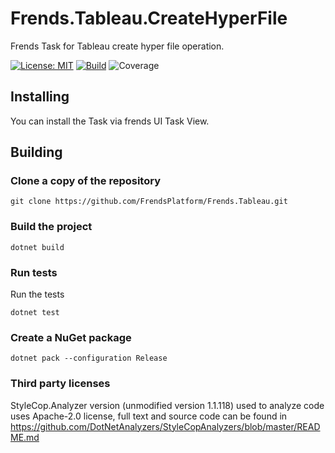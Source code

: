 # Frends.Tableau.CreateHyperFile
Frends Task for Tableau create hyper file operation.

[![License: MIT](https://img.shields.io/badge/License-MIT-green.svg)](https://opensource.org/licenses/MIT)
[![Build](https://github.com/FrendsPlatform/Frends.Tableau/actions/workflows/CreateHyperFile_build_and_test_on_main.yml/badge.svg)](https://github.com/FrendsPlatform/Frends.Tableau/actions)
![Coverage](https://app-github-custom-badges.azurewebsites.net/Badge?key=FrendsPlatform/Frends.Tableau/Frends.Tableau.CreateHyperFile|main)

## Installing

You can install the Task via frends UI Task View.

## Building

### Clone a copy of the repository

`git clone https://github.com/FrendsPlatform/Frends.Tableau.git`

### Build the project

`dotnet build`

### Run tests

Run the tests

`dotnet test`

### Create a NuGet package

`dotnet pack --configuration Release`

### Third party licenses

StyleCop.Analyzer version (unmodified version 1.1.118) used to analyze code uses Apache-2.0 license, full text and source code can be found in https://github.com/DotNetAnalyzers/StyleCopAnalyzers/blob/master/README.md

